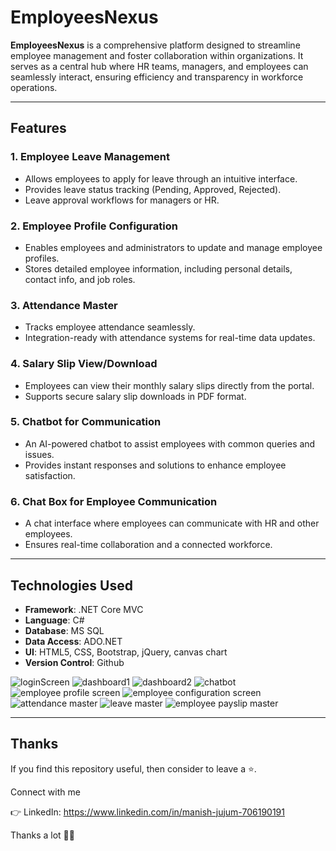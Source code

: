 # EmployeesNexus  

**EmployeesNexus** is a comprehensive platform designed to streamline employee management and foster collaboration within organizations. It serves as a central hub where HR teams, managers, and employees can seamlessly interact, ensuring efficiency and transparency in workforce operations.

---

## **Features**  

### 1. **Employee Leave Management**  
- Allows employees to apply for leave through an intuitive interface.  
- Provides leave status tracking (Pending, Approved, Rejected).  
- Leave approval workflows for managers or HR.  

### 2. **Employee Profile Configuration**  
- Enables employees and administrators to update and manage employee profiles.  
- Stores detailed employee information, including personal details, contact info, and job roles.  

### 3. **Attendance Master**  
- Tracks employee attendance seamlessly.  
- Integration-ready with attendance systems for real-time data updates.  

### 4. **Salary Slip View/Download**  
- Employees can view their monthly salary slips directly from the portal.  
- Supports secure salary slip downloads in PDF format.  

### 5. **Chatbot for Communication**  
- An AI-powered chatbot to assist employees with common queries and issues.  
- Provides instant responses and solutions to enhance employee satisfaction.  

### 6. **Chat Box for Employee Communication**  
- A chat interface where employees can communicate with HR and other employees.  
- Ensures real-time collaboration and a connected workforce.  

---

## **Technologies Used**  

- **Framework**: .NET Core MVC  
- **Language**: C#  
- **Database**: MS SQL  
- **Data Access**: ADO.NET  
- **UI**: HTML5, CSS, Bootstrap, jQuery, canvas chart 
- **Version Control**: Github  


![loginScreen](https://github.com/user-attachments/assets/9cb0f3f0-fba5-4810-81f8-17f7ac3eb5eb)
![dashboard1](https://github.com/user-attachments/assets/9c4c7032-d80d-4cb0-a306-a1bbee60f80a)
![dashboard2](https://github.com/user-attachments/assets/aed0c122-6e6b-4854-ab5e-b32e2486fb20)
![chatbot](https://github.com/user-attachments/assets/0d8331a4-6162-4985-b50e-d4130240666c)
![employee profile screen](https://github.com/user-attachments/assets/c9fb442d-9e11-4da9-915e-9e3d69946a1f)
![employee configuration screen](https://github.com/user-attachments/assets/832e76c9-f32b-4d7e-9e6d-698da831fc27)
![attendance master](https://github.com/user-attachments/assets/8d9b3934-9df7-4df3-9b2a-60626f38b771)
![leave master](https://github.com/user-attachments/assets/41f031c8-f606-4405-8abb-dda77a12fbbe)
![employee payslip master](https://github.com/user-attachments/assets/cbf1ae7e-2664-47b3-abb3-8d6191907a45)

---

## **Thanks**

If you find this repository useful, then consider to leave a ⭐.

Connect with me

👉 LinkedIn: https://www.linkedin.com/in/manish-jujum-706190191

Thanks a lot 🙂🙂
